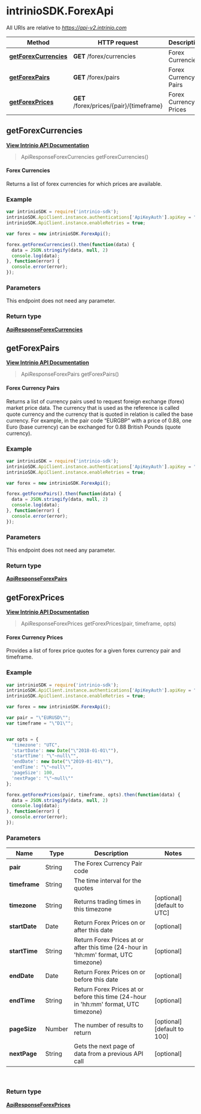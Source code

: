 # intrinioSDK.ForexApi

All URIs are relative to *https://api-v2.intrinio.com*

Method | HTTP request | Description
------------- | ------------- | -------------
[**getForexCurrencies**](ForexApi.md#getForexCurrencies) | **GET** /forex/currencies | Forex Currencies
[**getForexPairs**](ForexApi.md#getForexPairs) | **GET** /forex/pairs | Forex Currency Pairs
[**getForexPrices**](ForexApi.md#getForexPrices) | **GET** /forex/prices/{pair}/{timeframe} | Forex Currency Prices



[//]: # (START_OPERATION)

[//]: # (CLASS:ForexApi)

[//]: # (METHOD:getForexCurrencies)

[//]: # (RETURN_TYPE:ApiResponseForexCurrencies)

[//]: # (RETURN_TYPE_KIND:object)

[//]: # (RETURN_TYPE_DOC:ApiResponseForexCurrencies.md)

[//]: # (OPERATION:getForexCurrencies_v2)

[//]: # (ENDPOINT:/forex/currencies)

[//]: # (DOCUMENT_LINK:ForexApi.md#getForexCurrencies)

<a name="getForexCurrencies"></a>
## **getForexCurrencies**

[**View Intrinio API Documentation**](https://docs.intrinio.com/documentation/javascript/getForexCurrencies_v2)

[//]: # (START_OVERVIEW)

> ApiResponseForexCurrencies getForexCurrencies()

#### Forex Currencies


Returns a list of forex currencies for which prices are available.

[//]: # (END_OVERVIEW)

### Example

[//]: # (START_CODE_EXAMPLE)

```javascript
var intrinioSDK = require('intrinio-sdk');
intrinioSDK.ApiClient.instance.authentications['ApiKeyAuth'].apiKey = "YOUR_API_KEY";
intrinioSDK.ApiClient.instance.enableRetries = true;

var forex = new intrinioSDK.ForexApi();

forex.getForexCurrencies().then(function(data) {
  data = JSON.stringify(data, null, 2)
  console.log(data);
}, function(error) {
  console.error(error);
});
```

[//]: # (END_CODE_EXAMPLE)

### Parameters

[//]: # (START_PARAMETERS)

This endpoint does not need any parameter.
<br/>

[//]: # (END_PARAMETERS)

### Return type

[**ApiResponseForexCurrencies**](ApiResponseForexCurrencies.md)



[//]: # (END_OPERATION)


[//]: # (START_OPERATION)

[//]: # (CLASS:ForexApi)

[//]: # (METHOD:getForexPairs)

[//]: # (RETURN_TYPE:ApiResponseForexPairs)

[//]: # (RETURN_TYPE_KIND:object)

[//]: # (RETURN_TYPE_DOC:ApiResponseForexPairs.md)

[//]: # (OPERATION:getForexPairs_v2)

[//]: # (ENDPOINT:/forex/pairs)

[//]: # (DOCUMENT_LINK:ForexApi.md#getForexPairs)

<a name="getForexPairs"></a>
## **getForexPairs**

[**View Intrinio API Documentation**](https://docs.intrinio.com/documentation/javascript/getForexPairs_v2)

[//]: # (START_OVERVIEW)

> ApiResponseForexPairs getForexPairs()

#### Forex Currency Pairs


Returns a list of currency pairs used to request foreign exchange (forex) market price data. The currency that is used as the reference is called quote currency and the currency that is quoted in relation is called the base currency. For example, in the pair code “EURGBP” with a price of 0.88, one Euro (base currency) can be exchanged for 0.88 British Pounds (quote currency).

[//]: # (END_OVERVIEW)

### Example

[//]: # (START_CODE_EXAMPLE)

```javascript
var intrinioSDK = require('intrinio-sdk');
intrinioSDK.ApiClient.instance.authentications['ApiKeyAuth'].apiKey = "YOUR_API_KEY";
intrinioSDK.ApiClient.instance.enableRetries = true;

var forex = new intrinioSDK.ForexApi();

forex.getForexPairs().then(function(data) {
  data = JSON.stringify(data, null, 2)
  console.log(data);
}, function(error) {
  console.error(error);
});
```

[//]: # (END_CODE_EXAMPLE)

### Parameters

[//]: # (START_PARAMETERS)

This endpoint does not need any parameter.
<br/>

[//]: # (END_PARAMETERS)

### Return type

[**ApiResponseForexPairs**](ApiResponseForexPairs.md)



[//]: # (END_OPERATION)


[//]: # (START_OPERATION)

[//]: # (CLASS:ForexApi)

[//]: # (METHOD:getForexPrices)

[//]: # (RETURN_TYPE:ApiResponseForexPrices)

[//]: # (RETURN_TYPE_KIND:object)

[//]: # (RETURN_TYPE_DOC:ApiResponseForexPrices.md)

[//]: # (OPERATION:getForexPrices_v2)

[//]: # (ENDPOINT:/forex/prices/{pair}/{timeframe})

[//]: # (DOCUMENT_LINK:ForexApi.md#getForexPrices)

<a name="getForexPrices"></a>
## **getForexPrices**

[**View Intrinio API Documentation**](https://docs.intrinio.com/documentation/javascript/getForexPrices_v2)

[//]: # (START_OVERVIEW)

> ApiResponseForexPrices getForexPrices(pair, timeframe, opts)

#### Forex Currency Prices


Provides a list of forex price quotes for a given forex currency pair and timeframe.

[//]: # (END_OVERVIEW)

### Example

[//]: # (START_CODE_EXAMPLE)

```javascript
var intrinioSDK = require('intrinio-sdk');
intrinioSDK.ApiClient.instance.authentications['ApiKeyAuth'].apiKey = "YOUR_API_KEY";
intrinioSDK.ApiClient.instance.enableRetries = true;

var forex = new intrinioSDK.ForexApi();

var pair = "\"EURUSD\"";
var timeframe = "\"D1\"";


var opts = { 
  'timezone': "UTC",
  'startDate': new Date("\"2018-01-01\""),
  'startTime': "\"~null\"",
  'endDate': new Date("\"2019-01-01\""),
  'endTime': "\"~null\"",
  'pageSize': 100,
  'nextPage': "\"~null\""
};

forex.getForexPrices(pair, timeframe, opts).then(function(data) {
  data = JSON.stringify(data, null, 2)
  console.log(data);
}, function(error) {
  console.error(error);
});
```

[//]: # (END_CODE_EXAMPLE)

### Parameters

[//]: # (START_PARAMETERS)


Name | Type | Description  | Notes
------------- | ------------- | ------------- | -------------
 **pair** | String| The Forex Currency Pair code |  &nbsp;
 **timeframe** | String| The time interval for the quotes |  &nbsp;
 **timezone** | String| Returns trading times in this timezone | [optional] [default to UTC] &nbsp;
 **startDate** | Date| Return Forex Prices on or after this date | [optional]  &nbsp;
 **startTime** | String| Return Forex Prices at or after this time (24-hour in &#39;hh:mm&#39; format, UTC timezone) | [optional]  &nbsp;
 **endDate** | Date| Return Forex Prices on or before this date | [optional]  &nbsp;
 **endTime** | String| Return Forex Prices at or before this time (24-hour in &#39;hh:mm&#39; format, UTC timezone) | [optional]  &nbsp;
 **pageSize** | Number| The number of results to return | [optional] [default to 100] &nbsp;
 **nextPage** | String| Gets the next page of data from a previous API call | [optional]  &nbsp;
<br/>

[//]: # (END_PARAMETERS)

### Return type

[**ApiResponseForexPrices**](ApiResponseForexPrices.md)



[//]: # (END_OPERATION)

